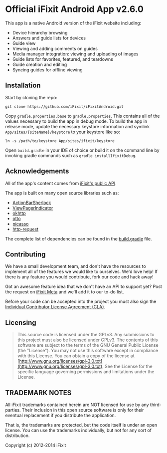 Official iFixit Android App v2.6.0
===========================

This app is a native Android version of the iFixit website including:

* Device hierarchy browsing
* Answers and guide lists for devices
* Guide view
* Viewing and adding comments on guides
* Media manager integration: viewing and uploading of images
* Guide lists for favorites, featured, and teardowns
* Guide creation and editing
* Syncing guides for offline viewing

## Installation

Start by cloning the repo:

    git clone https://github.com/iFixit/iFixitAndroid.git

Copy `gradle.properties.base` to `gradle.properties`. This contains all of the
values necessary to build the app in debug mode. To build the app in release
mode, update the necessary keystore information and symlink
`App/sites/{siteName}/keystore` to your keystore like so:

    ln -s /path/to/keystore App/sites/ifixit/keystore

Open `build.gradle` in your IDE of choice or build it on the command line by
invoking gradle commands such as `gradle installIfixitDebug`.

## Acknowledgements

All of the app's content comes from [iFixit's public API][apidocs].

The app is built on many open source libraries such as:

* [ActionBarSherlock](https://github.com/JakeWharton/ActionBarSherlock)
* [ViewPagerIndicator](https://github.com/JakeWharton/Android-ViewPagerIndicator)
* [okhttp](https://github.com/square/okhttp)
* [otto](https://github.com/square/otto)
* [picasso](https://github.com/square/picasso)
* [http-request](https://github.com/kevinsawicki/http-request)

The complete list of dependencies can be found in the [build.gradle][build.gradle] file.

## Contributing

We have a small development team, and don't have the resources to implement
all of the features we would like to ourselves. We'd love help! If there is
any feature you would contribute, fork our code and hack away!

Got an awesome feature idea that we don't have an API to support yet? Post the
request on [iFixit Meta][meta] and we'll add it to our to-do list.

Before your code can be accepted into the project you must also sign the
[Individual Contributor License Agreement (CLA)][cla].


## Licensing

>    This source code is licensed under the GPLv3.
>    Any submissions to this project must also be licensed under GPLv3.
>    The contents of this software are subject to the terms of the GNU General Public License (the "License").
>    You may not use this software except in compliance with this License.
>    You can obtain a copy of the license at [http://www.gnu.org/licenses/gpl-3.0.txt](http://www.gnu.org/licenses/gpl-3.0.txt).
>    See the License for the specific language governing permissions and limitations under the License.


## TRADEMARK NOTES

All iFixit trademarks contained herein are NOT licensed for use by any third-parties.
Their inclusion in this open source software is only for their eventual replacement if
you distribute the application.

That is, the trademarks are protected, but the code itself is under an open license. You
can use the trademarks individually, but not for any sort of distribution.

Copyright (c) 2012-2014 iFixit


 [cla]: https://docs.google.com/forms/d/1wrPw91REdDKbZQ4vrGeUo8s_TkddZTTxiur0rbUxahk/viewform
 [meta]: http://meta.ifixit.com
 [build.gradle]: https://github.com/iFixit/iFixitAndroid/blob/master/App/build.gradle
 [apidocs]: https://www.ifixit.com/api/2.0/docs
